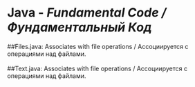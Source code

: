 # Java - *Fundamental Code / Фундаментальный Код*<br>
##Files.java:
Associates with file operations / Ассоциируется с операциями над файлами.<br><br>
##Text.java:
Associates with file operations / Ассоциируется с операциями над файлами.<br><br>
